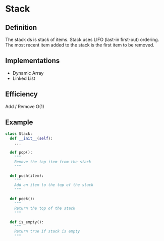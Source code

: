 # Stack

## Definition

The stack ds is stack of items. Stack uses LIFO (last-in first-out) ordering. The most recent item added to the stack is the first item to be removed.

## Implementations

* Dynamic Array
* Linked List

## Efficiency

Add / Remove O(1)

## Example

```python
class Stack:
  def __init__(self):
    ...

  def pop():
    """
    Remove the top item from the stack
    """

  def push(item):
    """
    Add an item to the top of the stack
    """

  def peek():
    """
    Return the top of the stack
    """

  def is_empty():
    """
    Return true if stack is empty
    """
```

